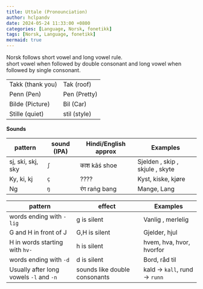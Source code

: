 ```yaml
---
title: Uttale (Pronounciation)
author: hclpandv
date: 2024-05-24 11:33:00 +0800
categories: [Language, Norsk, fonetikk]
tags: [Norsk, Language, fonetikk]
mermaid: true
---
```


<link rel="stylesheet" href="https://cdnjs.cloudflare.com/ajax/libs/font-awesome/6.0.0-beta3/css/all.min.css">
<script src="{{ '/assets/js/custom.js' | relative_url }}"></script>

Norsk follows short vowel and long vowel rule.  
short vowel when followed by double consonant and long vowel when followed by single consonant.  

|   |   |
|---|---|
| Takk (thank you) | Tak (roof) |
| Penn (Pen) | Pen (Pretty) |
| Bilde (Picture) | Bil (Car) |
| Stille (quiet) | stil (style) |

**Sounds**

| pattern  | sound (IPA)| Hindi/English approx | Examples |
|---|---|---|---|
| sj, ski, skj, sky | `ʃ` | काश	kāś	shoe | Sjelden <i class="fas fa-volume-up" onclick="speakText('Sjelden')"></i>, skip <i class="fas fa-volume-up" onclick="speakText('skip')"></i>, skjule <i class="fas fa-volume-up" onclick="speakText('skjule')"></i>, skyte <i class="fas fa-volume-up" onclick="speakText('skyte')"></i> | 
| Ky, ki, kj | `ç` | ????| Kyst, kiske, kjøre |
| Ng | `ŋ` | रंग	raṅg bang | Mange, Lang |


| pattern  | effect | Examples |
|---|---|---|
| words ending with `-lig` | g is silent | Vanlig <i class="fas fa-volume-up" onclick="speakText('Vanlig')"></i>, merlelig <i class="fas fa-volume-up" onclick="speakText('merlelig')"></i>| 
| G and H in front of J | G,H is silent | Gjelder, hjul |
| H in words starting with `hv-` | h is silent | hvem, hva, hvor, hvorfor  |
| words ending with `-d` | d is silent | Bord, råd til  |
| Usually after long vowels `-l` and `-n` | sounds like double consonants | kald -> `kall`, rund -> `runn` |

